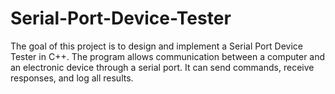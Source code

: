 # Serial-Port-Device-Tester
The goal of this project is to design and implement a Serial Port Device Tester in C++. The program allows communication between a computer and an electronic device through a serial port. It can send commands, receive responses, and log all results.
